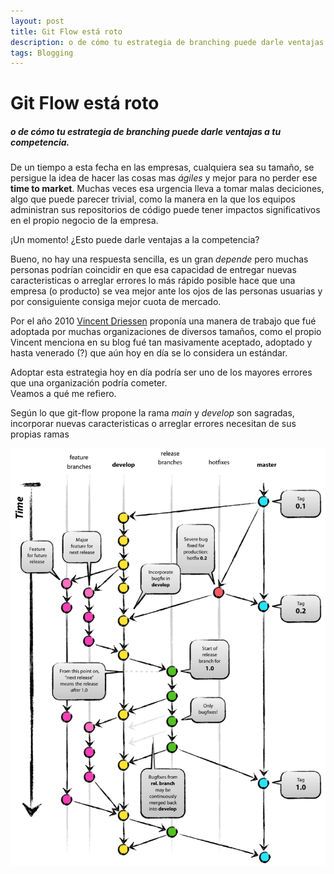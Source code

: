 ```yaml
---
layout: post
title: Git Flow está roto
description: o de cómo tu estrategia de branching puede darle ventajas a tu competencia
tags: Blogging
---
```


# Git Flow está roto
##### *o de cómo tu estrategia de branching puede darle ventajas a tu competencia*.  


De un tiempo a esta fecha en las empresas, cualquiera sea su tamaño, se persigue la idea de hacer las cosas mas *ágiles* y mejor para no perder ese **time to market**.
Muchas veces esa urgencia lleva a tomar malas deciciones, algo que puede parecer trivial, como la manera en la que los equipos administran sus repositorios de código puede tener impactos significativos en el propio negocio de la empresa.  

¡Un momento! ¿Esto puede darle ventajas a la competencia?  

Bueno, no hay una respuesta sencilla, es un gran *depende* pero muchas personas podrían coincidir en que esa capacidad de entregar nuevas caracteristicas o arreglar errores lo más rápido posible hace que una empresa (o producto) se vea mejor ante los ojos de las personas usuarias y por consiguiente consiga mejor cuota de mercado.

Por el año 2010 [Vincent Driessen](https://nvie.com/posts/a-successful-git-branching-model/) proponía una manera de trabajo que fué adoptada por muchas organizaciones de diversos tamaños, como el propio Vincent menciona en su blog fué tan masivamente aceptado, adoptado y hasta venerado (?) que aún hoy en día se lo considera un estándar.  

Adoptar esta estrategia hoy en día podría ser uno de los mayores errores que una organización podría cometer.   
Veamos a qué me refiero.  

Según lo que git-flow propone la rama *main* y *develop* son sagradas, incorporar nuevas caracteristicas o arreglar errores necesitan de sus propias ramas 

![git-flow](/img/git-model@2x.png)